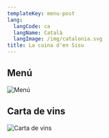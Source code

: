 ```yaml
---
templateKey: menu-post
lang:
  langCode: ca
  langName: Català
  langImage: /img/catalonia.svg
title: La cuina d'en Sisu
---
```

## Menú

![Menú](/img/ejemplo-menu.png)

## Carta de vins

![Carta de vins](/img/ejemplo-menu.png)
